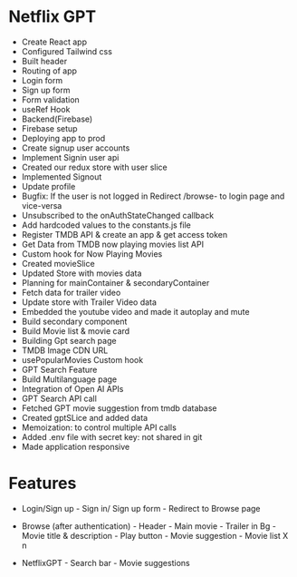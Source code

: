 # Netflix GPT

- Create React app
- Configured Tailwind css
- Built header
- Routing of app
- Login form
- Sign up form
- Form validation
- useRef Hook
- Backend(Firebase)
- Firebase setup
- Deploying app to prod
- Create signup user accounts
- Implement Signin user api
- Created our redux store with user slice
- Implemented Signout
- Update profile
- Bugfix: If the user is not logged in Redirect /browse- to login page and vice-versa
- Unsubscribed to the onAuthStateChanged callback
- Add hardcoded values to the constants.js file
- Register TMDB API & create an app & get access token
- Get Data from TMDB now playing movies list API
- Custom hook for Now Playing Movies
- Created movieSlice
- Updated Store with movies data
- Planning for mainContainer & secondaryContainer
- Fetch data for trailer video
- Update store with Trailer Video data
- Embedded the youtube video and made it autoplay and mute
- Build secondary component
- Build Movie list & movie card
- Building Gpt search page
- TMDB Image CDN URL
- usePopularMovies Custom hook
- GPT Search Feature
- Build Multilanguage page
- Integration of Open AI APIs
- GPT Search API call
- Fetched GPT movie suggestion from tmdb database
- Created gptSLice and added data
- Memoization: to control multiple API calls
- Added .env file with secret key: not shared in git
- Made application responsive






# Features

- Login/Sign up
      - Sign in/ Sign up form
      - Redirect to Browse  page

- Browse (after authentication)
      - Header
      - Main movie
           - Trailer in Bg
           - Movie title & description
           - Play button
           - Movie suggestion
                   - Movie list X n

- NetflixGPT
      - Search bar
      - Movie suggestions

